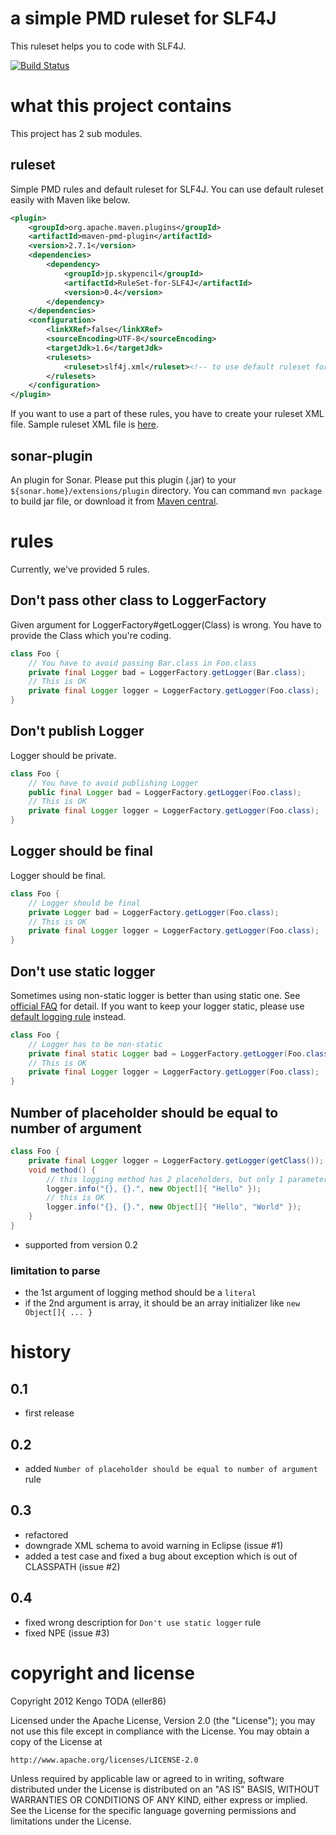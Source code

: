 # a simple PMD ruleset for SLF4J
This ruleset helps you to code with SLF4J.

[![Build Status](https://secure.travis-ci.org/eller86/ruleset-for-SLF4J.png?branch=master)](http://travis-ci.org/eller86/ruleset-for-SLF4J)

# what this project contains
This project has 2 sub modules.

## ruleset
Simple PMD rules and default ruleset for SLF4J. You can use default ruleset easily with Maven like below.

```xml
<plugin>
	<groupId>org.apache.maven.plugins</groupId>
	<artifactId>maven-pmd-plugin</artifactId>
	<version>2.7.1</version>
	<dependencies>
		<dependency>
			<groupId>jp.skypencil</groupId>
			<artifactId>RuleSet-for-SLF4J</artifactId>
			<version>0.4</version>
		</dependency>
	</dependencies>
	<configuration>
		<linkXRef>false</linkXRef>
		<sourceEncoding>UTF-8</sourceEncoding>
		<targetJdk>1.6</targetJdk>
		<rulesets>
			<ruleset>slf4j.xml</ruleset><!-- to use default ruleset for SLF4J -->
		</rulesets>
	</configuration>
</plugin>
```

If you want to use a part of these rules, you have to create your ruleset XML file.
Sample ruleset XML file is [here](https://raw.github.com/eller86/ruleset-for-SLF4J/master/ruleset/src/main/resources/slf4j.xml).

## sonar-plugin
An plugin for Sonar.
Please put this plugin (.jar) to your `${sonar.home}/extensions/plugin` directory.
You can command `mvn package` to build jar file, or download it from [Maven central](http://central.maven.org/maven2/jp/skypencil/sonar-pmd-for-SLF4J-plugin/).

# rules
Currently, we've provided 5 rules.

## Don't pass other class to LoggerFactory
Given argument for LoggerFactory#getLogger(Class) is wrong. You have to provide the Class which you're coding.
```java
class Foo {
    // You have to avoid passing Bar.class in Foo.class
    private final Logger bad = LoggerFactory.getLogger(Bar.class);
    // This is OK
    private final Logger logger = LoggerFactory.getLogger(Foo.class);
}
```

## Don't publish Logger
Logger should be private.

```java
class Foo {
    // You have to avoid publishing Logger
    public final Logger bad = LoggerFactory.getLogger(Foo.class);
    // This is OK
    private final Logger logger = LoggerFactory.getLogger(Foo.class);
}
```

## Logger should be final
Logger should be final.

```java
class Foo {
    // Logger should be final
    private Logger bad = LoggerFactory.getLogger(Foo.class);
    // This is OK
    private final Logger logger = LoggerFactory.getLogger(Foo.class);
}
```

## Don't use static logger
Sometimes using non-static logger is better than using static one. See [official FAQ](http://www.slf4j.org/faq.html#declared_static) for detail.
If you want to keep your logger static, please use [default logging rule](http://pmd.sourceforge.net/pmd-5.0.0/rules/java/logging-java.html#LoggerIsNotStaticFinal) instead.

```java
class Foo {
    // Logger has to be non-static
    private final static Logger bad = LoggerFactory.getLogger(Foo.class);
    // This is OK
    private final Logger logger = LoggerFactory.getLogger(Foo.class);
}
```

## Number of placeholder should be equal to number of argument

```java
class Foo {
    private final Logger logger = LoggerFactory.getLogger(getClass());
    void method() {
        // this logging method has 2 placeholders, but only 1 parameter
        logger.info("{}, {}.", new Object[]{ "Hello" });
        // this is OK
        logger.info("{}, {}.", new Object[]{ "Hello", "World" });
    }
}
```

- supported from version 0.2

### limitation to parse
- the 1st argument of logging method should be a `literal`
- if the 2nd argument is array, it should be an array initializer like `new Object[]{ ... }`

# history
## 0.1
- first release

## 0.2
- added `Number of placeholder should be equal to number of argument` rule

## 0.3
- refactored
- downgrade XML schema to avoid warning in Eclipse (issue #1)
- added a test case and fixed a bug about exception which is out of CLASSPATH (issue #2)

## 0.4
- fixed wrong description for `Don't use static logger` rule
- fixed NPE (issue #3)

# copyright and license
Copyright 2012 Kengo TODA (eller86)

Licensed under the Apache License, Version 2.0 (the "License");
you may not use this file except in compliance with the License.
You may obtain a copy of the License at

    http://www.apache.org/licenses/LICENSE-2.0

Unless required by applicable law or agreed to in writing, software
distributed under the License is distributed on an "AS IS" BASIS,
WITHOUT WARRANTIES OR CONDITIONS OF ANY KIND, either express or implied.
See the License for the specific language governing permissions and
limitations under the License.
